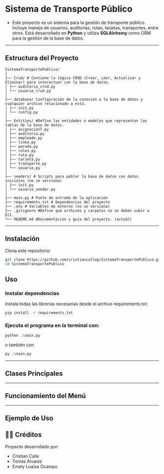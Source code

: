 # Sistema de Transporte Público

- Este proyecto es un sistema para la gestión de transporte público. Incluye manejo de usuarios, auditorías, rutas, tarjetas, transportes, entre otros. Está desarrollado en **Python** y utiliza **SQLAlchemy** como ORM para la gestión de la base de datos.
---

## Estructura del Proyecto

```
SistemaTransportePublico/
│
├── Crud/ # Contiene la lógica CRUD (Crear, Leer, Actualizar y Eliminar) para interactuar con la base de datos.
│ ├── auditoria_crud.py
│ └── usuario_crud.py
│
├── database/ Configuración de la conexión a la base de datos y cualquier archivo relacionado a esta.
│ ├── init.py
│ └── config.py
│
├── Entities/ #Define las entidades o modelos que representan las tablas de la base de datos.
│ ├── asignacionT.py 
│ ├── auditoria.py 
│ ├── empleado.py 
│ ├── linea.py 
│ ├── parada.py 
│ ├── roles.py 
│ ├── ruta.py 
│ ├── tarjeta.py 
│ ├── transporte.py 
│ └── usuario.py 
│
├── seeders/ # Scripts para poblar la base de datos con datos iniciales (no se versiona)
│ ├── init.py
│ └── usuario_seeder.py
│
├── main.py # Punto de entrada de la aplicación
├── requirements.txt # Dependencias del proyecto
├── .env # Variables de entorno (no se versiona)
├── .gitignore #Define qué archivos y carpetas no se deben subir a Git.
└── README.md #Documentación y guía del proyecto. (actual)
```
---

## Instalación

Clona este repositorio:  

  ```bash
  git clone https://github.com/cristiancallep/SistemaTransportePublico.git
  cd SistemaTransportePublico
  ```

## Uso

### Instalar dependencias

Instala todas las librerías necesarias desde el archivo requirements.txt:
```bash
pip install -r requirements.txt
```

 ### Ejecuta el programa en la terminal con:

```bash
python .\main.py
```
o también con
```bash
py .\main.py
```

---

## Clases Principales


---

## Funcionamiento del Menú


---

## Ejemplo de Uso


## 👨‍💻 Créditos

Proyecto desarrollado por:  
- Cristian Calle
- Tomás Álvarez
- Emely Loaiza Ocampo

